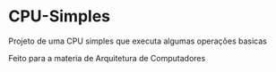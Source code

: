 # CPU-Simples
Projeto de uma CPU simples que executa algumas operações basicas


Feito para a materia de Arquitetura de Computadores
